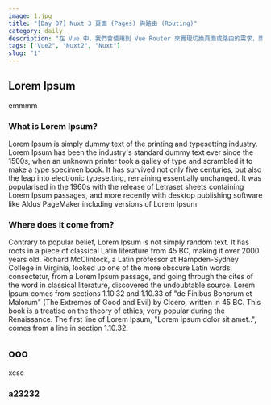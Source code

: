 ```yaml
---
image: 1.jpg
title: "[Day 07] Nuxt 3 頁面 (Pages) 與路由 (Routing)"
category: daily
description: "在 Vue 中，我們會使用到 Vue Router 來實現切換頁面或路由的需求，而在 Nuxt 3 中，預設是沒有使用路由相關套件，直至建立了 pages 目錄，Nuxt 將會自動載入 Vue Router 來管理路由，並且具有一定的規則需要遵循，以下將介紹頁面目錄與路由之間的關係。"
tags: ["Vue2", "Nuxt2", "Nuxt"]
slug: "1"
---
```


## Lorem Ipsum
emmmm

### What is Lorem Ipsum?
Lorem Ipsum is simply dummy text of the printing and typesetting industry. Lorem Ipsum has been the industry's standard dummy text ever since the 1500s, when an unknown printer took a galley of type and scrambled it to make a type specimen book. It has survived not only five centuries, but also the leap into electronic typesetting, remaining essentially unchanged. It was popularised in the 1960s with the release of Letraset sheets containing Lorem Ipsum passages, and more recently with desktop publishing software like Aldus PageMaker including versions of Lorem Ipsum

### Where does it come from?
Contrary to popular belief, Lorem Ipsum is not simply random text. It has roots in a piece of classical Latin literature from 45 BC, making it over 2000 years old. Richard McClintock, a Latin professor at Hampden-Sydney College in Virginia, looked up one of the more obscure Latin words, consectetur, from a Lorem Ipsum passage, and going through the cites of the word in classical literature, discovered the undoubtable source. Lorem Ipsum comes from sections 1.10.32 and 1.10.33 of "de Finibus Bonorum et Malorum" (The Extremes of Good and Evil) by Cicero, written in 45 BC. This book is a treatise on the theory of ethics, very popular during the Renaissance. The first line of Lorem Ipsum, "Lorem ipsum dolor sit amet..", comes from a line in section 1.10.32.

## ooo
xcsc

### a23232